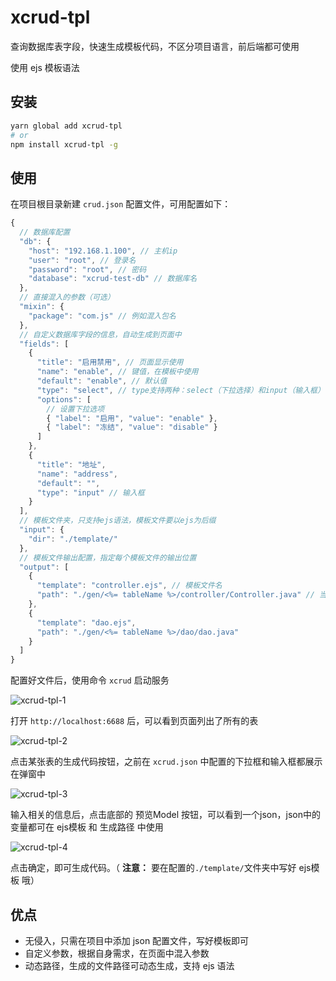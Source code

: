 # xcrud-tpl

查询数据库表字段，快速生成模板代码，不区分项目语言，前后端都可使用

使用 ejs 模板语法

## 安装

```bash
yarn global add xcrud-tpl
# or
npm install xcrud-tpl -g
```

## 使用

在项目根目录新建 `crud.json` 配置文件，可用配置如下：

```javascript
{
  // 数据库配置
  "db": {
    "host": "192.168.1.100", // 主机ip
    "user": "root", // 登录名
    "password": "root", // 密码
    "database": "xcrud-test-db" // 数据库名
  },
  // 直接混入的参数（可选）
  "mixin": {
    "package": "com.js" // 例如混入包名
  },
  // 自定义数据库字段的信息，自动生成到页面中
  "fields": [
    {
      "title": "启用禁用", // 页面显示使用
      "name": "enable", // 键值，在模板中使用
      "default": "enable", // 默认值
      "type": "select", // type支持两种：select（下拉选择）和input（输入框）
      "options": [
        // 设置下拉选项
        { "label": "启用", "value": "enable" },
        { "label": "冻结", "value": "disable" }
      ]
    },
    {
      "title": "地址",
      "name": "address",
      "default": "",
      "type": "input" // 输入框
    }
  ],
  // 模板文件夹，只支持ejs语法，模板文件要以ejs为后缀
  "input": {
    "dir": "./template/"
  },
  // 模板文件输出配置，指定每个模板文件的输出位置
  "output": [
    {
      "template": "controller.ejs", // 模板文件名
      "path": "./gen/<%= tableName %>/controller/Controller.java" // 当前模板的输出位置，路径支持ejs语法
    },
    {
      "template": "dao.ejs",
      "path": "./gen/<%= tableName %>/dao/dao.java"
    }
  ]
}
```

配置好文件后，使用命令 `xcrud` 启动服务

![xcrud-tpl-1](https://raw.githubusercontent.com/GoldSubmarine/xcrud-tpl/master/public/xcrud-tpl-1.png)

打开 `http://localhost:6688` 后，可以看到页面列出了所有的表

![xcrud-tpl-2](https://raw.githubusercontent.com/GoldSubmarine/xcrud-tpl/master/public/xcrud-tpl-2.png)

点击某张表的生成代码按钮，之前在 `xcrud.json` 中配置的下拉框和输入框都展示在弹窗中

![xcrud-tpl-3](https://raw.githubusercontent.com/GoldSubmarine/xcrud-tpl/master/public/xcrud-tpl-3.png)

输入相关的信息后，点击底部的 预览Model 按钮，可以看到一个json，json中的变量都可在 ejs模板 和 生成路径 中使用

![xcrud-tpl-4](https://raw.githubusercontent.com/GoldSubmarine/xcrud-tpl/master/public/xcrud-tpl-4.png)

点击确定，即可生成代码。（ **注意：** 要在配置的`./template/`文件夹中写好 ejs模板 哦）

## 优点

- 无侵入，只需在项目中添加 json 配置文件，写好模板即可
- 自定义参数，根据自身需求，在页面中混入参数
- 动态路径，生成的文件路径可动态生成，支持 ejs 语法
